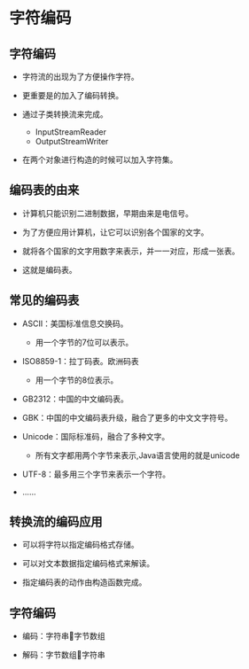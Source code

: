 # 字符编码
## 字符编码

* 字符流的出现为了方便操作字符。

* 更重要是的加入了编码转换。

* 通过子类转换流来完成。
	* InputStreamReader
	* OutputStreamWriter

* 在两个对象进行构造的时候可以加入字符集。

## 编码表的由来

* 计算机只能识别二进制数据，早期由来是电信号。

* 为了方便应用计算机，让它可以识别各个国家的文字。

* 就将各个国家的文字用数字来表示，并一一对应，形成一张表。

* 这就是编码表。

## 常见的编码表

* ASCII：美国标准信息交换码。
	* 用一个字节的7位可以表示。

* ISO8859-1：拉丁码表。欧洲码表
	* 用一个字节的8位表示。

* GB2312：中国的中文编码表。

* GBK：中国的中文编码表升级，融合了更多的中文文字符号。

* Unicode：国际标准码，融合了多种文字。
	* 所有文字都用两个字节来表示,Java语言使用的就是unicode

* UTF-8：最多用三个字节来表示一个字符。

* ......

## 转换流的编码应用

* 可以将字符以指定编码格式存储。

* 可以对文本数据指定编码格式来解读。

* 指定编码表的动作由构造函数完成。


## 字符编码

* 编码：字符串字节数组

* 解码：字节数组字符串
